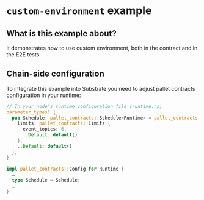 # `custom-environment` example

## What is this example about?

It demonstrates how to use custom environment, both in the contract and in the E2E tests.

## Chain-side configuration

To integrate this example into Substrate you need to adjust pallet contracts configuration in your runtime:

```rust
// In your node's runtime configuration file (runtime.rs)
parameter_types! {
  pub Schedule: pallet_contracts::Schedule<Runtime> = pallet_contracts::Schedule::<Runtime> {
    limits: pallet_contracts::Limits {
      event_topics: 6,
      ..Default::default()
    },
    ..Default::default()
  };
}

impl pallet_contracts::Config for Runtime {
  …
  type Schedule = Schedule;
  …
}
 ```
